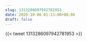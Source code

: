 ```yaml
---
slug: 1313286097942781953
date: 2020-10-06 01:13:00+00:00
draft: false
---
```


{{< tweet 1313286097942781953 >}}
